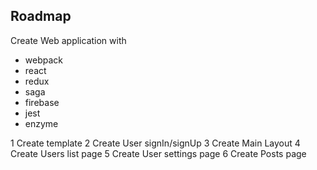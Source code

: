 ## Roadmap

Create Web application with

- webpack
- react
- redux
- saga
- firebase
- jest
- enzyme

1 Create template
2 Create User signIn/signUp
3 Create Main Layout
4 Create Users list page
5 Create User settings page
6 Create Posts page
